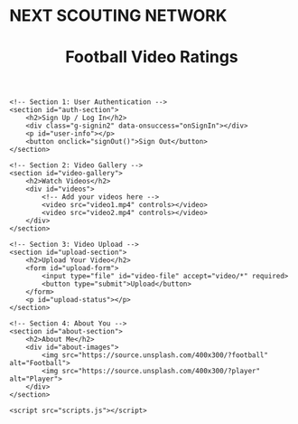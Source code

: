 # NEXT SCOUTING NETWORK
<!DOCTYPE html>
<html lang="en">
<head>
    <meta charset="UTF-8">
    <meta name="viewport" content="width=device-width, initial-scale=1.0">
    <title>Football Video Ratings</title>
    <link rel="stylesheet" href="styles.css">
    <script src="https://apis.google.com/js/platform.js" async defer></script>
</head>
<body>
    <header>
        <h1>Football Video Ratings</h1>
    </header>

    <!-- Section 1: User Authentication -->
    <section id="auth-section">
        <h2>Sign Up / Log In</h2>
        <div class="g-signin2" data-onsuccess="onSignIn"></div>
        <p id="user-info"></p>
        <button onclick="signOut()">Sign Out</button>
    </section>

    <!-- Section 2: Video Gallery -->
    <section id="video-gallery">
        <h2>Watch Videos</h2>
        <div id="videos">
            <!-- Add your videos here -->
            <video src="video1.mp4" controls></video>
            <video src="video2.mp4" controls></video>
        </div>
    </section>

    <!-- Section 3: Video Upload -->
    <section id="upload-section">
        <h2>Upload Your Video</h2>
        <form id="upload-form">
            <input type="file" id="video-file" accept="video/*" required>
            <button type="submit">Upload</button>
        </form>
        <p id="upload-status"></p>
    </section>

    <!-- Section 4: About You -->
    <section id="about-section">
        <h2>About Me</h2>
        <div id="about-images">
            <img src="https://source.unsplash.com/400x300/?football" alt="Football">
            <img src="https://source.unsplash.com/400x300/?player" alt="Player">
        </div>
    </section>

    <script src="scripts.js"></script>
</body>
</html>
